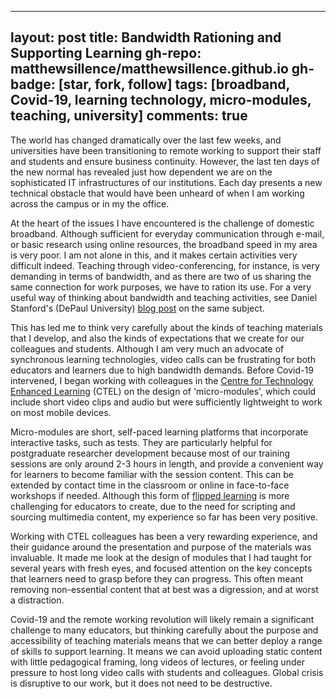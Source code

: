 
---
layout: post
title: Bandwidth Rationing and Supporting Learning
gh-repo: matthewsillence/matthewsillence.github.io
gh-badge: [star, fork, follow]
tags: [broadband, Covid-19, learning technology, micro-modules, teaching, university]
comments: true
---
The world has changed dramatically over the last few weeks, and universities have been transitioning to remote working to support their staff and students and ensure business continuity. However, the last ten days of the new normal has revealed just how dependent we are on the sophisticated IT infrastructures of our institutions. Each day presents a new technical obstacle that would have been unheard of when I am working across the campus or in my the office.  
  
At the heart of the issues I have encountered is the challenge of domestic broadband. Although sufficient for everyday communication through e-mail, or basic research using online resources, the broadband speed in my area is very poor. I am not alone in this, and it makes certain activities very difficult indeed. Teaching through video-conferencing, for instance, is very demanding in terms of bandwidth, and as there are two of us sharing the same connection for work purposes, we have to ration its use. For a very useful way of thinking about bandwidth and teaching activities, see Daniel Stanford's (DePaul University) [blog post](https://www.iddblog.org/videoconferencing-alternatives-how-low-bandwidth-teaching-will-save-us-all/) on the same subject.  
  
This has led me to think very carefully about the kinds of teaching materials that I develop, and also the kinds of expectations that we create for our colleagues and students. Although I am very much an advocate of synchronous learning technologies, video calls can be frustrating for both educators and learners due to high bandwidth demands. Before Covid-19 intervened, I began working with colleagues in the [Centre for Technology Enhanced Learning](https://portal.uea.ac.uk/learning-technology/meet-the-team) (CTEL) on the design of 'micro-modules', which could include short video clips and audio but were sufficiently lightweight to work on most mobile devices.  
  
Micro-modules are short, self-paced learning platforms that incorporate interactive tasks, such as tests. They are particularly helpful for postgraduate researcher development because most of our training sessions are only around 2-3 hours in length, and provide a convenient way for learners to become familiar with the session content. This can be extended by contact time in the classroom or online in face-to-face workshops if needed. Although this form of [flipped learning](https://www.jisc.ac.uk/guides/using-digital-media-in-new-learning-models/considerations) is more challenging for educators to create, due to the need for scripting and sourcing multimedia content, my experience so far has been very positive.  
  
Working with CTEL colleagues has been a very rewarding experience, and their guidance around the presentation and purpose of the materials was invaluable. It made me look at the design of modules that I had taught for several years with fresh eyes, and focused attention on the key concepts that learners need to grasp before they can progress. This often meant removing non-essential content that at best was a digression, and at worst a distraction.  
  
Covid-19 and the remote working revolution will likely remain a significant challenge to many educators, but thinking carefully about the purpose and accessibility of teaching materials means that we can better deploy a range of skills to support learning. It means we can avoid uploading static content with little pedagogical framing, long videos of lectures, or feeling under pressure to host long video calls with students and colleagues. Global crisis is disruptive to our work, but it does not need to be destructive.